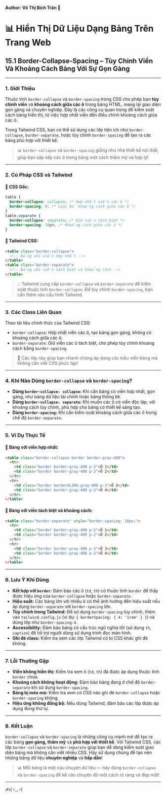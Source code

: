 **Author: Võ Thị Bích Trân 🌸**

# 📊 Hiển Thị Dữ Liệu Dạng Bảng Trên Trang Web

## 15.1 Border-Collapse-Spacing – Tùy Chỉnh Viền Và Khoảng Cách Bảng Với Sự Gọn Gàng

---

### 1. **Giới Thiệu**

Thuộc tính `border-collapse` và `border-spacing` trong CSS cho phép bạn **tùy chỉnh viền** và **khoảng cách giữa các ô** trong bảng HTML, mang lại giao diện gọn gàng và chuyên nghiệp. Đây là các công cụ quan trọng để kiểm soát cách bảng hiển thị, từ việc hợp nhất viền đến điều chỉnh khoảng cách giữa các ô.

Trong Tailwind CSS, bạn có thể sử dụng các lớp tiện ích như `border-collapse`, `border-separate`, hoặc tùy chỉnh `border-spacing` để tạo ra các bảng phù hợp với thiết kế.

> 📊 `border-collapse` và `border-spacing` giống như nhà thiết kế nội thất, giúp bạn sắp xếp các ô trong bảng một cách thẩm mỹ và hợp lý!

---

### 2. **Cú Pháp CSS và Tailwind**

#### 📌 CSS Gốc:

```css
table {
  border-collapse: collapse; /* Hợp nhất viền các ô */
  border-spacing: 0; /* Loại bỏ khoảng cách giữa các ô */
}
table.separate {
  border-collapse: separate; /* Giữ viền tách biệt */
  border-spacing: 10px; /* Khoảng cách giữa các ô */
}
```

#### 📌 Tailwind CSS:

```html
<table class="border-collapse">
  <!-- Bảng với viền hợp nhất -->
</table>
<table class="border-separate">
  <!-- Bảng với viền tách biệt và khoảng cách -->
</table>
```

> 💡 Tailwind cung cấp `border-collapse` và `border-separate` để kiểm soát thuộc tính `border-collapse`. Để tùy chỉnh `border-spacing`, bạn cần thêm vào cấu hình Tailwind.

---

### 3. **Các Class Liên Quan**

Theo tài liệu chính thức của Tailwind CSS:

- `border-collapse`: Hợp nhất viền các ô, tạo bảng gọn gàng, không có khoảng cách giữa các ô.
- `border-separate`: Giữ viền các ô tách biệt, cho phép tùy chỉnh khoảng cách bằng `border-spacing`.

> 🧠 Các lớp này giúp bạn nhanh chóng áp dụng các kiểu viền bảng mà không cần viết CSS phức tạp!

---

### 4. **Khi Nào Dùng `border-collapse` và `border-spacing`?**

- **Dùng `border-collapse: collapse`:** Khi cần bảng có viền hợp nhất, gọn gàng, như bảng dữ liệu tài chính hoặc bảng thống kê.
- **Dùng `border-collapse: separate`:** Khi muốn các ô có viền độc lập, với khoảng cách tùy chỉnh, phù hợp cho bảng có thiết kế sáng tạo.
- **Dùng `border-spacing`:** Khi cần kiểm soát khoảng cách giữa các ô trong chế độ `border-separate`.

---

### 5. **Ví Dụ Thực Tế**

#### 📌 Bảng với viền hợp nhất:

```html
<table class="border-collapse border border-gray-400">
  <tr>
    <td class="border border-gray-400 p-2">Ô 1</td>
    <td class="border border-gray-400 p-2">Ô 2</td>
  </tr>
  <tr>
    <td class="border borderALING-gray-400 p-2">Ô 3</td>
    <td class="border border-gray-400 p-2">Ô 4</td>
  </tr>
</table>
```

#### 📌 Bảng với viền tách biệt và khoảng cách:

```html
<table class="border-separate" style="border-spacing: 10px;">
  <tr>
    <td class="border border-gray-400 p-2">Ô 1</td>
    <td class="border border-gray-400 p-2">Ô 2</td>
  </tr>
  <tr>
    <td class="border border-gray-400 p-2">Ô 3</td>
    <td class="border border-gray-400 p-2">Ô 4</td>
  </tr>
</table>
```

---

### 6. **Lưu Ý Khi Dùng**

- **Kết hợp với `border`:** Đảm bảo các ô (`td`, `th`) có thuộc tính `border` để thấy được hiệu ứng của `border-collapse` hoặc `border-separate`.
- **Hiệu suất:** Các bảng lớn với nhiều ô có thể ảnh hưởng đến hiệu suất nếu áp dụng `border-separate` với `border-spacing` lớn.
- **Tùy chỉnh trong Tailwind:** Để sử dụng `border-spacing` tùy chỉnh, thêm vào `tailwind.config.js` (ví dụ: `{ borderSpacing: { 4: '1rem' } }`) và dùng lớp như `border-spacing-4`.
- **Accessibility:** Đảm bảo bảng có cấu trúc ngữ nghĩa tốt (sử dụng `th`, `caption`) để hỗ trợ người dùng sử dụng trình đọc màn hình.
- **Ghi đè class:** Kiểm tra xem các lớp Tailwind có bị CSS khác ghi đè không.

---

### 7. **Lỗi Thường Gặp**

- **Viền không hiển thị:** Kiểm tra xem ô (`td`, `th`) đã được áp dụng thuộc tính `border` chưa.
- **Khoảng cách không hoạt động:** Đảm bảo bảng đang ở chế độ `border-separate` khi sử dụng `border-spacing`.
- **Bảng bị méo mó:** Kiểm tra xem có CSS nào ghi đè `border-collapse` hoặc `border-spacing` không.
- **Hiệu ứng không đồng bộ:** Nếu dùng Tailwind, đảm bảo các lớp được áp dụng đúng thứ tự.

---

### 8. **Kết Luận**

`border-collapse` và `border-spacing` là những công cụ mạnh mẽ để tạo ra các bảng **gọn gàng, thẩm mỹ** và **phù hợp với thiết kế**. Với Tailwind CSS, các lớp `border-collapse` và `border-separate` giúp bạn dễ dàng kiểm soát giao diện bảng mà không cần viết nhiều CSS. Hãy sử dụng chúng để tạo nên những bảng dữ liệu **chuyên nghiệp** và **hấp dẫn**!

> 📊 Mỗi bảng là một câu chuyện dữ liệu — hãy dùng `border-collapse` và `border-spacing` để kể câu chuyện đó một cách rõ ràng và đẹp mắt!

---

✍️(◔◡◔)